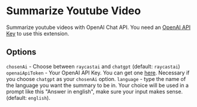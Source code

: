 # Summarize Youtube Video

Summarize youtube videos with OpenAI Chat API. You need an [OpenAI API Key](https://platform.openai.com/account/api-keys) to use this extension.

## Options

`chosenAi` - Choose between `raycastai` and `chatgpt` (default: `raycastai`)
`openaiApiToken` - Your OpenAI API Key. You can get one [here](https://platform.openai.com/account/api-keys). Necessary if you choose `chatgpt` as your `chosenAi` option.
`language` - type the name of the language you want the summary to be in. Your choice will be used in a prompt like this "Answer in english", make sure your input makes sense. (default: `english`).
